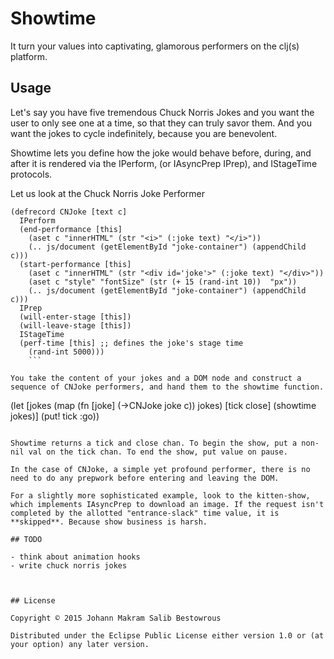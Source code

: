 # Showtime

It turn your values into captivating, glamorous performers on the clj(s) platform.

## Usage

Let's say you have five tremendous Chuck Norris Jokes and you want the user to only see one at a time, so that they can truly savor them. And you want the jokes to cycle indefinitely, because you are benevolent.

Showtime lets you define how the joke would behave before, during, and after it is rendered via the IPerform, (or IAsyncPrep IPrep), and IStageTime protocols.

Let us look at the Chuck Norris Joke Performer

```
(defrecord CNJoke [text c]
  IPerform
  (end-performance [this] 
    (aset c "innerHTML" (str "<i>" (:joke text) "</i>"))
    (.. js/document (getElementById "joke-container") (appendChild c)))
  (start-performance [this]
    (aset c "innerHTML" (str "<div id='joke'>" (:joke text) "</div>"))
    (aset c "style" "fontSize" (str (+ 15 (rand-int 10))  "px"))
    (.. js/document (getElementById "joke-container") (appendChild c)))
  IPrep
  (will-enter-stage [this])
  (will-leave-stage [this])
  IStageTime
  (perf-time [this] ;; defines the joke's stage time
    (rand-int 5000)))
    ```

You take the content of your jokes and a DOM node and construct a sequence of CNJoke performers, and hand them to the showtime function.

```
(let [jokes (map (fn [joke]
                             (->CNJoke joke c)) jokes)
                [tick close] (showtime jokes)]
            (put! tick :go))
```

Showtime returns a tick and close chan. To begin the show, put a non-nil val on the tick chan. To end the show, put value on pause.

In the case of CNJoke, a simple yet profound performer, there is no need to do any prepwork before entering and leaving the DOM.

For a slightly more sophisticated example, look to the kitten-show,  which implements IAsyncPrep to download an image. If the request isn't completed by the allotted "entrance-slack" time value, it is **skipped**. Because show business is harsh.

## TODO

- think about animation hooks
- write chuck norris jokes



## License

Copyright © 2015 Johann Makram Salib Bestowrous

Distributed under the Eclipse Public License either version 1.0 or (at
your option) any later version.
